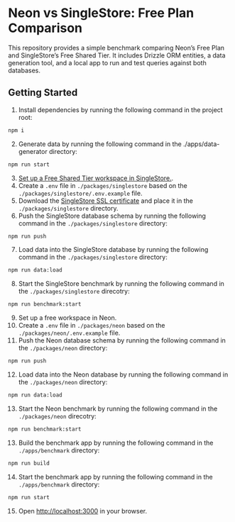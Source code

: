 # Neon vs SingleStore: Free Plan Comparison

This repository provides a simple benchmark comparing Neon’s Free Plan and SingleStore’s Free Shared Tier. It includes Drizzle ORM entities, a data generation tool, and a local app to run and test queries against both databases.

## Getting Started

1. Install dependencies by running the following command in the project root:

```sh
npm i
```

2. Generate data by running the following command in the ./apps/data-generator directory:

```sh
npm run start
```

3. [Set up a Free Shared Tier workspace in SingleStore.](https://portal.singlestore.com/intention/cloud?utm_source=yaroslav&utm_medium=github&utm_campaign=general-technical&utm_content=neon-vs-singlestore-free-plan-comparison-35m-rows).
4. Create a `.env` file in `./packages/singlestore` based on the `./packages/singlestore/.env.example` file.
5. Download the [SingleStore SSL certificate](https://portal.singlestore.com/static/ca/singlestore_bundle.pem) and place it in the `./packages/singlestore` directory.
6. Push the SingleStore database schema by running the following command in the `./packages/singlestore` directory:

```sh
npm run push
```

7. Load data into the SingleStore database by running the following command in the `./packages/singlestore` directory:

```sh
npm run data:load
```

8. Start the SingleStore benchmark by running the following command in the `./packages/singlestore` direcotry:

```sh
npm run benchmark:start
```

9. Set up a free workspace in Neon.
10. Create a `.env` file in `./packages/neon` based on the `./packages/neon/.env.example` file.
11. Push the Neon database schema by running the following command in the `./packages/neon` directory:

```sh
npm run push
```

12. Load data into the Neon database by running the following command in the `./packages/neon` directory:

```sh
npm run data:load
```

13. Start the Neon benchmark by running the following command in the `./packages/neon` direcotry:

```sh
npm run benchmark:start
```

13. Build the benchmark app by running the following command in the `./apps/benchmark` directory:

```sh
npm run build
```

14. Start the benchmark app by running the following command in the `./apps/benchmark` directory:

```sh
npm run start
```

15. Open [http://localhost:3000](http://localhost:3000) in your browser.
